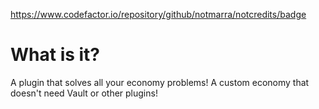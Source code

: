 https://www.codefactor.io/repository/github/notmarra/notcredits/badge
# What is it?

A plugin that solves all your economy problems! A custom economy that doesn't need Vault or other plugins!
